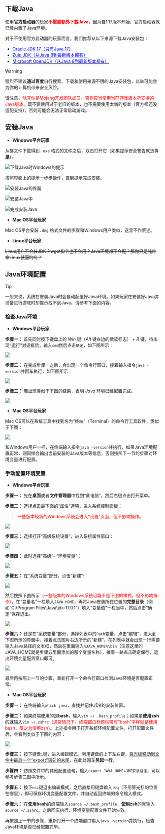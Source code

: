 ## 下载Java

使用**官方启动器**的玩家<font color=red><b>不需要额外下载Java</b></font>，因为自1.17版本开始，官方启动器就已经内置了Java环境。

对于不使用官方启动器的玩家而言，我们推荐从以下来源下载Java安装包：

+ [<font color=blue>Oracle JDK 17（只有Java 17）</font>](https://www.oracle.com/java/technologies/javase-downloads.html)
+ [<font color=blue>Zulu JDK（从Java 8到最新版本都有）</font>](https://www.azul.com/downloads/?package=jdk#download-openjdk)
+ [<font color=blue>Microsoft OpenJDK（从Java 8到最新版本都有）</font>](https://docs.microsoft.com/zh-cn/java/openjdk/download)

> [!warning] 
> 强烈不建议**通过百度**自行搜索、下载和使用来源不明的Java安装包，此举可能会为你的计算机带来安全风险。

请注意，<font color=red>除非你是Mojang开发团队成员，否则应当使用当前游戏版本所支持的Java版本</font>。既不要使用过于老旧的版本，也不需要使用太新的版本（官方都还没适配支持），否则可能会无法正常启动游戏。

## 安装Java

+ **Windows平台玩家**

从群文件下载得到 `.exe` 格式的文件之后，双击打开它（如果提示安全警告就选择 **是**）。

![下载Java时Windows的提示](pics/java1.png)

按照界面上的提示一步步操作，直到提示完成安装。

![安装Java的界面](pics/java2.png)

![安装Java中](pics/java3.png)

![完成安装Java](pics/java4.png)

+ **Mac OS平台玩家**

Mac OS平台安装 `.dmg` 格式文件的步骤和Windows用户类似，这里不作赘述。

+ **~~Linux平台玩家~~**

~~Linux用户不会装JDK？wget指令也不会用？Java环境都不会配？那你只是纯粹拿Linux装逼的吗？~~

## Java环境配置

> [!tip]
> 一般来说，系统在安装Java时会自动配置好Java环境。如果玩家在安装好Java并准备进行游戏时却提示找不到Java，请参考下面的内容。

### 检查Java环境

+ **Windows平台玩家**

**步骤一：** 首先同时按下键盘上的 *Win* 键（*Alt* 键左边的微软标志） + *R* 键，待出现“运行”对话框后，输入`cmd`然后点击`确定`，如下图所示：

![](pics/java/run.png)

**步骤二：** 在完成步骤一之后，会出现一个命令行窗口，接着输入指令`java -version`并回车执行，如下图所示：

![](pics/java/cmd0.png)

**步骤三：** 若出现类似于下图的结果，表明 *Java* 环境已经配置完成。

![](pics/java/cmd.png)

+ **Mac OS平台玩家**

Mac OS可以在系统工具中找到名为“终端”（Terminal）的命令行工具软件，类似于下图：

![](pics/java/terminal.png)

和Windows用户一样，在终端输入指令`java -version`并执行，如果Java环境配置正常，则同样会输出当前安装的Java版本等信息，否则按照下一节的步骤对环境变量进行配置。

### 手动配置环境变量

+ **Windows平台玩家**

**步骤一：** 先在**桌面**或者**文件管理器**中找到“此电脑”，然后右键点击打开菜单。

**步骤二：** 选择点击最下面的“属性”选项，进入系统控制面板：

> <font color=red>一些版本较新的Windows系统会进入“设置”页面，但不影响操作。</font>

![](pics/java/pro.png)

**步骤三：** 选择打开“高级系统设置”，进入系统属性窗口：

![](pics/java/panel.png)

**步骤四：** 此时选择“高级”- “环境变量”：

![](pics/java/sys.png)

**步骤五：** 在“系统变量”部分，点击“新建”:

![](pics/java/new.jpeg)

然后按照下图所示<font color=red>（一些版本的Windows系统可能不是下图的样式，但不影响操作）</font>，在“变量名”一栏填入`JAVA_HOME`，再将Java安装所在位置的**完整目录**（例如“C:\Program Files\Java\jdk-17.0.1”）填入“变量值”一栏当中，然后点击“确定”保存退出。

![](pics/java/var.png)

**步骤六：** 还是在“系统变量”部分，选择列表中的`Path`变量，点击“编辑”，进入到下图所示的界面中。接着点击图片右边所示的“新建”，在列表中就会出现一行需要输入Java路径的文本框，然后在里面输入`%JAVA_HOME%\bin`（注意这里的JAVA_HOME就是步骤五里面添加的那个变量名称），接着一路点击确定保存，退出环境变量配置窗口即可。

![](pics/java/env2.png)

最后再按照上一节的步骤，重新打开一个命令行窗口检测Java环境是否配置正常。

+ **Mac OS平台玩家**

**步骤一：** 在终端输入`which java`，查找并记住JDK的安装位置。

**步骤二：**  如果终端使用的是**bash**，输入`vim ~/ .bash_profile`；如果是**使用zsh**的就输入`vim ~/.zshrc`<font color=red>（通常情况下，终端窗口标题栏带有“bash”字样就是使用bash，反之为使用zsh）</font>。上述指令用于打开系统环境配置文件，打开配置文件后，会看到类似于下图的内容：

![](pics/java/profile.jpg)

**步骤三：**  按下键盘`i`键，进入编辑模式。利用键盘的上下左右键，<u>将光标移动到文件中最后一个“export”语句的末尾</u>，在此处回车**另起一行**。

**步骤四：**  仿照文件中的其他配置语句，输入`export JAVA_HOME=JRE安装路径`，可以参考步骤二图中所示。

**步骤五：**  按下`esc`键退出编辑模式，之后直接用键盘输入`:wq`（不用管光标的位置在哪里），即可保存环境变量配置文件，并自动返回终端的命令输入模式。

**步骤六：**  在**使用bash**的终端输入`source ~/.bash_profile`，**使用zsh**的就输入`source ~/.zshrc`。之后回车执行，环境变量配置文件开始生效。

再按照上一节的步骤，重新打开一个终端窗口输入`java -version`并执行，检查Java环境是否已经配置完毕。
